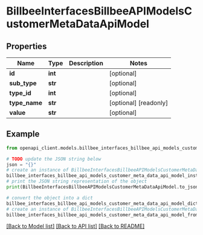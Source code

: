 # BillbeeInterfacesBillbeeAPIModelsCustomerMetaDataApiModel


## Properties

Name | Type | Description | Notes
------------ | ------------- | ------------- | -------------
**id** | **int** |  | [optional] 
**sub_type** | **str** |  | [optional] 
**type_id** | **int** |  | [optional] 
**type_name** | **str** |  | [optional] [readonly] 
**value** | **str** |  | [optional] 

## Example

```python
from openapi_client.models.billbee_interfaces_billbee_api_models_customer_meta_data_api_model import BillbeeInterfacesBillbeeAPIModelsCustomerMetaDataApiModel

# TODO update the JSON string below
json = "{}"
# create an instance of BillbeeInterfacesBillbeeAPIModelsCustomerMetaDataApiModel from a JSON string
billbee_interfaces_billbee_api_models_customer_meta_data_api_model_instance = BillbeeInterfacesBillbeeAPIModelsCustomerMetaDataApiModel.from_json(json)
# print the JSON string representation of the object
print(BillbeeInterfacesBillbeeAPIModelsCustomerMetaDataApiModel.to_json())

# convert the object into a dict
billbee_interfaces_billbee_api_models_customer_meta_data_api_model_dict = billbee_interfaces_billbee_api_models_customer_meta_data_api_model_instance.to_dict()
# create an instance of BillbeeInterfacesBillbeeAPIModelsCustomerMetaDataApiModel from a dict
billbee_interfaces_billbee_api_models_customer_meta_data_api_model_from_dict = BillbeeInterfacesBillbeeAPIModelsCustomerMetaDataApiModel.from_dict(billbee_interfaces_billbee_api_models_customer_meta_data_api_model_dict)
```
[[Back to Model list]](../README.md#documentation-for-models) [[Back to API list]](../README.md#documentation-for-api-endpoints) [[Back to README]](../README.md)


